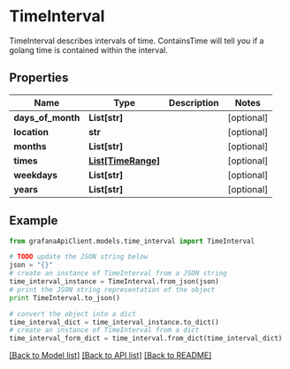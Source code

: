 # TimeInterval

TimeInterval describes intervals of time. ContainsTime will tell you if a golang time is contained within the interval.

## Properties
Name | Type | Description | Notes
------------ | ------------- | ------------- | -------------
**days_of_month** | **List[str]** |  | [optional] 
**location** | **str** |  | [optional] 
**months** | **List[str]** |  | [optional] 
**times** | [**List[TimeRange]**](TimeRange.md) |  | [optional] 
**weekdays** | **List[str]** |  | [optional] 
**years** | **List[str]** |  | [optional] 

## Example

```python
from grafanaApiClient.models.time_interval import TimeInterval

# TODO update the JSON string below
json = "{}"
# create an instance of TimeInterval from a JSON string
time_interval_instance = TimeInterval.from_json(json)
# print the JSON string representation of the object
print TimeInterval.to_json()

# convert the object into a dict
time_interval_dict = time_interval_instance.to_dict()
# create an instance of TimeInterval from a dict
time_interval_form_dict = time_interval.from_dict(time_interval_dict)
```
[[Back to Model list]](../README.md#documentation-for-models) [[Back to API list]](../README.md#documentation-for-api-endpoints) [[Back to README]](../README.md)


